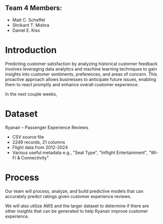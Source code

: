 ## Team 4 Members:
* Matt C. Scheffel
* Shrikant T. Mishra
* Daniel E. Kiss

# Introduction
Predicting customer satisfaction by analyzing historical customer feedback involves leveraging data analytics and machine learning techniques to gain insights into customer sentiments, preferences, and areas of concern. This proactive approach allows businesses to anticipate future issues, enabling them to react promptly and enhance overall customer experience.​

In the next couple weeks, 

# Dataset
Ryanair – Passenger Experience Reviews​

* CSV source file​
* 2249 records, 21 columns​
* Flight data from 2012-2024​
* Various useful metadata e.g., "Seat Type", "Inflight Entertainment", "Wi-Fi & Connectivity"​

# Process
Our team will process, analyze, and build predictive models that can accurately predict ratings given customer experience reviews.​

We will also utilize AWS and the larger dataset to determine if there are other insights that can be generated to help Ryanair improve customer experience.​
